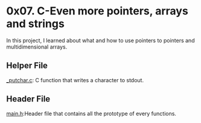 # 0x07. C-Even more pointers, arrays and strings
In this project, I learned about what and how to use pointers to pointers and multidimensional arrays.

## Helper File
[_putchar.c](https://github.com/holbertonschool/_putchar.c/blob/master/_putchar.c): C function that writes a character to stdout.

## Header File
[main.h](https://github.com/Nathy-M/alx-low_level_programming/blob/master/0x07-pointers_arrays_strings/main.h):Header file that contains all the prototype of every functions.

